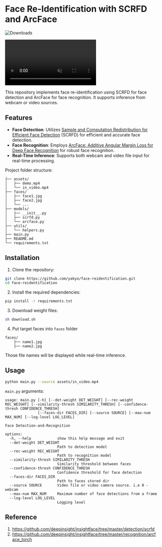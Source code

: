 # Face Re-Identification with SCRFD and ArcFace

![Downloads](https://img.shields.io/github/downloads/yakhyo/face-reidentification/total)

<video controls autoplay loop src="https://github.com/yakhyo/face-reidentification/assets/28424328/441880b0-1e43-4c28-9f63-b32bc9b6e6b4" muted="false"></video>

This repository implements face re-identification using SCRFD for face detection and ArcFace for face recognition. It supports inference from webcam or video sources.

## Features

- **Face Detection**: Utilizes [Sample and Computation Redistribution for Efficient Face Detection](https://arxiv.org/abs/2105.04714) (SCRFD) for efficient and accurate face detection.
- **Face Recognition**: Employs [ArcFace: Additive Angular Margin Loss for Deep Face Recognition](https://arxiv.org/abs/1801.07698) for robust face recognition.
- **Real-Time Inference**: Supports both webcam and video file input for real-time processing.

Project folder structure:

```
├── assets/
│   ├── demo.mp4
│   └── in_video.mp4
├── faces/
│   ├── face1.jpg
│   ├── face2.jpg
│   └── ...
├── models/
│   ├── __init__.py
│   ├── scrfd.py
│   └── arcface.py
├── utils/
│   └── helpers.py
├── main.py
├── README.md
└── requirements.txt
```

## Installation

1. Clone the repository:

```bash
git clone https://github.com/yakyo/face-reidentification.git
cd face-reidentification
```

2. Install the required dependencies:

```bash
pip install -r requirements.txt
```

3. Download weight files:

```bash
sh download.sh
```

4. Put target faces into `faces` folder
```
faces/
    ├── name1.jpg
    ├── name2.jpg
```
Those file names will be displayed while real-time inference.

## Usage

```bash
python main.py --source assets/in_video.mp4
```

`main.py` arguments:

```
usage: main.py [-h] [--det-weight DET_WEIGHT] [--rec-weight REC_WEIGHT] [--similarity-thresh SIMILARITY_THRESH] [--confidence-thresh CONFIDENCE_THRESH]
               [--faces-dir FACES_DIR] [--source SOURCE] [--max-num MAX_NUM] [--log-level LOG_LEVEL]

Face Detection-and-Recognition

options:
  -h, --help            show this help message and exit
  --det-weight DET_WEIGHT
                        Path to detection model
  --rec-weight REC_WEIGHT
                        Path to recognition model
  --similarity-thresh SIMILARITY_THRESH
                        Similarity threshold between faces
  --confidence-thresh CONFIDENCE_THRESH
                        Confidence threshold for face detection
  --faces-dir FACES_DIR
                        Path to faces stored dir
  --source SOURCE       Video file or video camera source. i.e 0 - webcam
  --max-num MAX_NUM     Maximum number of face detections from a frame
  --log-level LOG_LEVEL
                        Logging level
```

## Reference

1. https://github.com/deepinsight/insightface/tree/master/detection/scrfd
2. https://github.com/deepinsight/insightface/tree/master/recognition/arcface_torch
